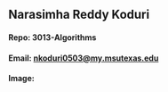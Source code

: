 ## Narasimha Reddy Koduri
#### Repo: 3013-Algorithms
#### Email: nkoduri0503@my.msutexas.edu
#### Image:
